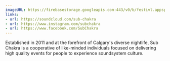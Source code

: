 ```yaml
---
imageURL: https://firebasestorage.googleapis.com:443/v0/b/festivl.appspot.com/o/userContent%2F833F53BA-2B7B-4E6F-B65F-80F3FD7D1A82.png?alt=media&token=1c361404-6925-4ae4-a2e4-e3a2601cfaf0
links:
- url: https://soundcloud.com/sub-chakra
- url: https://www.instagram.com/subchakra
- url: https://www.facebook.com/SubChakra
---
```

Established in 2011 and at the forefront of Calgary's diverse nightlife, Sub Chakra is a cooperative of like-minded individuals focused on delivering high quality events for people to experience soundsystem culture.